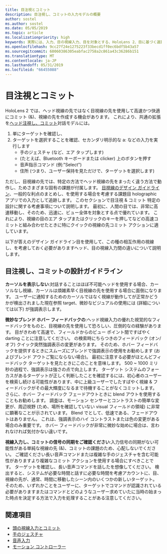 ```yaml
---
title: 目注視とコミット
description: 目注視し、コミットの入力モデルの概要
author: sostel
ms.author: sostel
ms.date: 05/05/2019
ms.topic: article
ms.localizationpriority: high
keywords: 実際には、入力、目の視線入力、目を対象とする、HoloLens 2、目に基づく選択を混在、目の追跡
ms.openlocfilehash: 9cc27f24e1275223f33becd1ff0ec6bdf5b43a57
ms.sourcegitcommit: 60060386305eabfac2758a2c861a43c36286b151
ms.translationtype: MT
ms.contentlocale: ja-JP
ms.lasthandoff: 05/31/2019
ms.locfileid: "66455088"
---
```

# <a name="eye-gaze-and-commit"></a>目注視とコミット
HoloLens 2 では、ヘッド視線の先ではなく目視線の先を使用して高速かつ快適にコミット (&)、視線の先を作成する機会があります。 これにより、共通の拡張を[ヘッド注視し、コミット](gaze-and-commit.md)対話モデルには。 
1. 単にターゲットを確認し、 
2. ターゲットを選択することを確認、セカンダリ明示的な a: などの入力を実行します  
   - 手のジェスチャ (など、エア タップします)
   - (たとえば、Bluetooth キーボードまたは clicker) 上のボタンを押す
   - 音声指示コマンド (例:"Select")
   - 住所 (つまり、ユーザー保持を見ただけで、ターゲットを選択します)

ただし、目視線の先では、特定の方法でヘッド視線の先をまったく違う方法で動作し、ためさまざまな固有の課題が付属します。 [目視線のデザイン ガイドライン](eye-tracking.md)、一般的な利点のまとめし、を使用する場合を考慮する課題目 holographic アプリでの入力として追跡します。 このセクションで目注視 & コミット 特定の設計に関する考慮事項について説明します。
最初に、人間の目では、非常に高速移動し、そのため、迅速に、ビュー全体を対象とする点で優れています。 これにより、視線の目のエア タップまたはクリックのキーを押してなどの高速コミットと組み合わせたときに特にクイックの視線の先コミット アクションに適しています。
   
以下が答えのデザイン ガイドライン目を使用して、この種の相互作用の視線し、を考慮しておく必要がありますヘッド、目の視線入力間の違いについて説明します。

## <a name="design-guidelines-for-eye-gaze-and-commit"></a>目注視し、コミットの設計ガイドライン

**カーソルを表示しない**:対話することはほぼ不可能ヘッドを使用する場合、カーソルなし視線、カーソルは煩雑素早く目視線の先を使用する場合に面倒になります。 ユーザーに通知するためのカーソルではなく視線が動作してが正常かどうかが検出されました現在参照 target、微妙なビジュアルの使用には (詳細については以下) が強調表示します。

**微妙なブレンド ホバー フィードバックの**:ヘッド視線入力の優れた視覚的なフィードバックをものと、目視線の先を使用して恐ろしい、圧倒的なの経験があります。 目がきわめて高速で、フィールドからのビュー ポイント間ですばやく darting ことに注意してください。 の検索時にちらつきのフィードバック (オン/オフ) クイック突然強調表示の変更があります。 そのため、ホバー フィードバックを提供するときにスムーズにブレンドで強調表示の使用をお勧めします (およびブレンド アウトご覧にならない場合)。 最初に注意する必要がほとんどフィードバック ターゲットを見たときにこのことを意味します。 500 ~ 1000 ミリ秒の過程で、強調表示は強さの点で向上します。 ターゲット システムのフォーカスがあるターゲットが正しく判断したことを確認するには、初心者のユーザーを検索し続ける可能性があります、中に上級ユーザーでしたすばやく視線 & フィードバックがその最大輝度になるまで待機することがなくコミットします。 さらに、ホバー フィードバック フェードアウトときに blend アウトを使用することもお勧めします。 調査は、モーション センサーとコントラストの簡単な変更が、周辺視野 (ため、場所を確認していない visual フィールドの領域) に非常に顕著なことが示されています。 Blend でとして、低速である、フェードアウトはありません。 これは、強調表示のハイ コントラストまたは色の変更がある場合のみ重要です。 ホバー フィードバックが非常に微妙な始めに場合は、言われなければ気付かない違いです。

**視線入力し、コミットの信号の同期をご確認ください**:入力信号の同期がない可能性がある単純な視線の先 (&)、コミットの課題のため、心配しないでください。 ご確認ください長い音声コマンドまたは複雑な手のジェスチャを含む可能性がありますより複雑なコミット アクションを使用する場合にすべきことです。 ターゲットを確認し、長い音声コマンドを話したを想像してください。 検出すると、システムが必要な時間と話すに必要な時間を考慮アカウントに、目、視線の先が、通常、時間に移動したシーン内のいくつかの新しいターゲット。 そのため、いずれかことをユーザーに、ターゲットでコマンドが認識されている必要がありますまたはコマンドとどのようなユーザー求めていたに当時の始まった時点を決定する方法で入力を処理することがある注意してください。

## <a name="see-also"></a>関連項目
* [頭の視線入力とコミット](gaze-and-commit.md)
* [手のジェスチャ](gestures.md)
* [音声入力](voice-design.md)
* [モーション コントローラー](motion-controllers.md)

